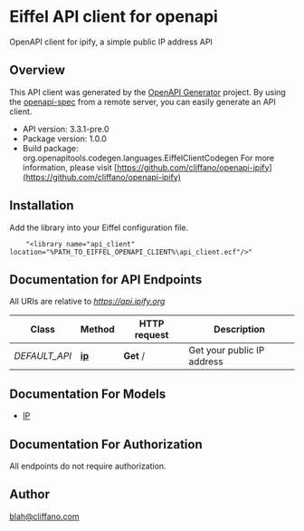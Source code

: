 # Eiffel API client for openapi

OpenAPI client for ipify, a simple public IP address API

## Overview
This API client was generated by the [OpenAPI Generator](https://openapi-generator.tech) project.  By using the [openapi-spec](https://openapis.org) from a remote server, you can easily generate an API client.

- API version: 3.3.1-pre.0
- Package version: 1.0.0
- Build package: org.openapitools.codegen.languages.EiffelClientCodegen
For more information, please visit [https://github.com/cliffano/openapi-ipify](https://github.com/cliffano/openapi-ipify)

## Installation
Add the library into your Eiffel configuration file.
```
    "<library name="api_client" location="%PATH_TO_EIFFEL_OPENAPI_CLIENT%\api_client.ecf"/>"
```

## Documentation for API Endpoints

All URIs are relative to *https://api.ipify.org*

Class | Method | HTTP request | Description
------------ | ------------- | ------------- | -------------
*DEFAULT_API* | [**ip**](docs/DEFAULT_API.md#ip) | **Get** / | Get your public IP address


## Documentation For Models

 - [IP](docs/IP.md)


## Documentation For Authorization

 All endpoints do not require authorization.


## Author

blah@cliffano.com


